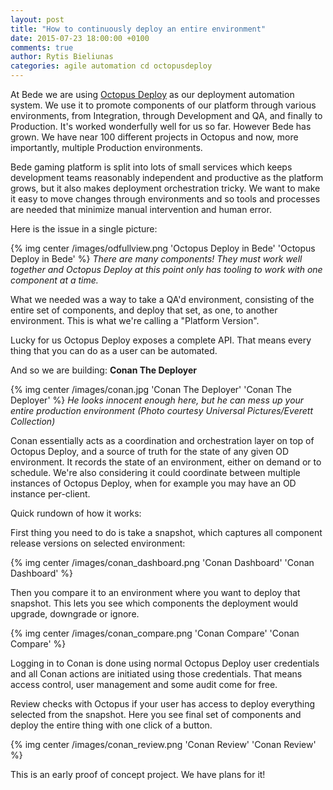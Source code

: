 ```yaml
---
layout: post
title: "How to continuously deploy an entire environment"
date: 2015-07-23 18:00:00 +0100
comments: true
author: Rytis Bieliunas
categories: agile automation cd octopusdeploy
---
```


At Bede we are using [Octopus Deploy](https://octopusdeploy.com/) as our deployment automation system. We use it to promote components of our platform through various environments, from Integration, through Development and QA, and finally to Production. It's worked wonderfully well for us so far. However Bede has grown. We have near 100 different projects in Octopus and now, more importantly, multiple Production environments.

<!-- more -->

Bede gaming platform is split into lots of small services which keeps development teams reasonably independent and productive as the platform grows, but it also makes deployment orchestration tricky. We want to make it easy to move changes through environments and so tools and processes are needed that minimize manual intervention and human error.

Here is the issue in a single picture:

{% img center /images/odfullview.png 'Octopus Deploy in Bede' 'Octopus Deploy in Bede' %}
*There are many components! They must work well together and Octopus Deploy at this point only has tooling to work with one component at a time.*

What we needed was a way to take a QA'd environment, consisting of the entire set of components, and deploy that set, as one, to another environment.  This is what we're calling a "Platform Version".

Lucky for us Octopus Deploy exposes a complete API. That means every thing that you can do as a user can be automated.

And so we are building: **Conan The Deployer**

{% img center /images/conan.jpg 'Conan The Deployer' 'Conan The Deployer' %}
*He looks innocent enough here, but he can mess up your entire production environment (Photo courtesy Universal Pictures/Everett Collection)*

Conan essentially acts as a coordination and orchestration layer on top of Octopus Deploy, and a source of truth for the state of any given OD environment. It records the state of an environment, either on demand or to schedule. We're also considering it could coordinate between multiple instances of Octopus Deploy, when for example you may have an OD instance per-client.

Quick rundown of how it works:

First thing you need to do is take a snapshot, which captures all component release versions on selected environment:

{% img center /images/conan_dashboard.png 'Conan Dashboard' 'Conan Dashboard' %}

Then you compare it to an environment where you want to deploy that snapshot. This lets you see which components the deployment would upgrade, downgrade or ignore.

{% img center /images/conan_compare.png 'Conan Compare' 'Conan Compare' %}

Logging in to Conan is done using normal Octopus Deploy user credentials and all Conan actions are initiated using those credentials. That means access control, user management and some audit come for free.

Review checks with Octopus if your user has access to deploy everything selected from the snapshot. Here you see final set of components and deploy the entire thing with one click of a button.

{% img center /images/conan_review.png 'Conan Review' 'Conan Review' %}

This is an early proof of concept project. We have plans for it!
